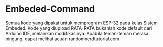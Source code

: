 # Embeded-Command
Semua kode yang dipakai untuk memprogram ESP-32 pada kelas Sistem Embeded. Kode yang diupload RATA-RATA bukanlah kode default dari Arduino IDE, melainkan modifikasinya. Apabila teman-teman merasa bingung, dapat melihat acuan randomnerdtutorial.com
